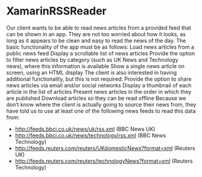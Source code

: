 # XamarinRSSReader

Our client wants to be able to read news articles from a
provided feed that can be shown in an app. They are not too
worried about how it looks, as long as it appears to be clean
and easy to read the news of the day.
The basic functionality of the app must be as follows:
Load news articles from a public news feed
Display a scrollable list of news articles
Provide the option to filter news articles by category
(such as UK News and Technology news), where this
information is available
Show a single news article on screen, using an HTML
display
The client is also interested in having additional
functionality, but this is not required:
Provide the option to share news articles via email and/or
social networks
Display a thumbnail of each article in the list of
articles
Present news articles in the order in which they are
published
Download articles so they can be read offline
Because we don’t know where the client is actually going to
source their news from, they have told us to use at least one
of the following news feeds to read this data from:

- http://feeds.bbci.co.uk/news/uk/rss.xml (BBC News UK)
- http://feeds.bbci.co.uk/news/technology/rss.xml (BBC News
Technology)
- http://feeds.reuters.com/reuters/UKdomesticNews?format=xml
(Reuters UK)
- http://feeds.reuters.com/reuters/technologyNews?format=xml
(Reuters Technology)
